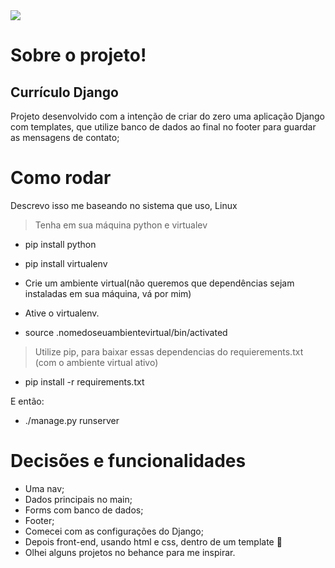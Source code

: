 <img src="https://rollingstone.uol.com.br/media/uploads/miranda-cosgrove-meme-drake-and-josh-foto-reproducao-nickelodeon.jpg">

 # Sobre o projeto!
 ## Currículo Django

Projeto desenvolvido com a intenção de criar do zero uma aplicação Django com templates, que utilize banco de dados ao final no footer para guardar as mensagens de contato;

# Como rodar
Descrevo isso me baseando no sistema que uso, Linux
> Tenha em sua máquina python e virtualev
- pip install python
- pip install virtualenv

- Crie um ambiente virtual(não queremos que dependências sejam instaladas em sua máquina, vá por mim)

- Ative o virtualenv.
- source .nomedoseuambientevirtual/bin/activated


> Utilize pip, para baixar essas dependencias do requierements.txt (com o ambiente virtual ativo)

- pip install -r requirements.txt

E então:
- ./manage.py runserver

# Decisões e funcionalidades
- Uma nav;
- Dados principais no main;
- Forms com banco de dados;
- Footer;
- Comecei com as configurações do Django;
- Depois front-end, usando html e css, dentro de um template 🔫
- Olhei alguns projetos no behance para me inspirar.

